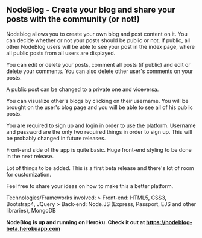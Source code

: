 ## NodeBlog - Create your blog and share your posts with the community (or not!)

Nodeblog allows you to create your own blog and post content on it. You can decide whether or not your posts should be public or not. If public, all other NodeBlog users will be able to see your post in the index page, where all public posts from all users are displayed.

You can edit or delete your posts, comment all posts (if public) and edit or delete your comments. You can also delete other user's comments on your posts. 

A public post can be changed to a private one and viceversa.

You can visualize other's blogs by clicking on their username. You will be brought on the user's blog page and you will be able to see all of his public posts.

You are required to sign up and login in order to use the platform. Username and password are the only two required things in order to sign up. This will be probably changed in future releases.

Front-end side of the app is quite basic. Huge front-end styling to be done in the next release.

Lot of things to be added. This is a first beta release and there's lot of room for customization. 

Feel free to share your ideas on how to make this a better platform.

Technologies/Frameworks involved: 
    > Front-end: HTML5, CSS3, Bootstrap4, JQuery
    > Back-end: Node.JS (Express, Passport, EJS and other libraries), MongoDB

<b>NodeBlog is up and running on Heroku. Check it out at https://nodeblog-beta.herokuapp.com</b>
